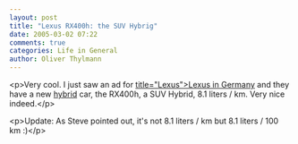 ```yaml
---
layout: post
title: "Lexus RX400h: the SUV Hybrig"
date: 2005-03-02 07:22
comments: true
categories: Life in General
author: Oliver Thylmann
---
```



&lt;p&gt;Very cool. I just saw an ad for [ title=&quot;Lexus&quot;&gt;Lexus in Germany](http://www.lexus.de/) and they have a new [hybrid](http://www.lexus.com/models/hybrid/) car, the RX400h, a SUV Hybrid, 8.1 liters / km. Very nice indeed.&lt;/p&gt;

&lt;p&gt;Update: As Steve pointed out, it's not 8.1 liters / km but 8.1 liters / 100 km :)&lt;/p&gt;

